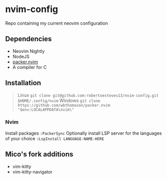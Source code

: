 # nvim-config
Repo containing my current neovim configuration
## Dependencies
- Neovim Nightly
- NodeJS
- [packer.nvim](https://github.com/wbthomason/packer.nvim)
- A compiler for C
## Installation

> Linux
`git clone git@github.com:robertoesteves13/nvim-config.git $HOME/.config/nvim`
> Windows
`git clone https://github.com/wbthomason/packer.nvim "$env:LOCALAPPDATA\nvim\"`

### Nvim
Install packages
`:PackerSync`
Optionally install LSP server for the languages of your choice
`:LspInstall LANGUAGE-NAME-HERE`

## Mico's fork additions
- vim-kitty
- vim-kitty-navigator
